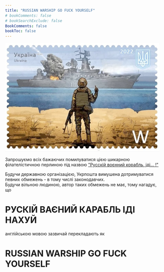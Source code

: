 ```yaml
---
title: "RUSSIAN WARSHIP GO FUCK YOURSELF"
# bookComments: false
# bookSearchExclude: false
BookComments: false
bookToc: false
---
```


![РУСКІЙ ВАЄНИЙ КАРАБЛЬ ІДІ НАХУЙ](warship-stamp.png)

Запрошуємо всіх бажаючих помилуватися цією шикарною філателістичною перлиною під назвою ["Русскій воєнний корабль, іді… !"](https://uk.wikipedia.org/wiki/%D0%A0%D1%83%D1%81%D1%81%D0%BA%D1%96%D0%B9_%D0%B2%D0%BE%D1%94%D0%BD%D0%BD%D0%B8%D0%B9_%D0%BA%D0%BE%D1%80%D0%B0%D0%B1%D0%BB%D1%8C,_%D1%96%D0%B4%D1%96%E2%80%A6_!)

Будучи державною організацією, Укрпошта вимушена дотримуватися певних обмежень - в тому числі законодавчих.  
Будучи вільною людиною, автор таких обмежень не має, тому нагадує, що 

# РУСКІЙ ВАЄНИЙ КАРАБЛЬ ІДІ НАХУЙ  

англійською мовою зазвичай перекладають як

# RUSSIAN WARSHIP GO FUCK YOURSELF
